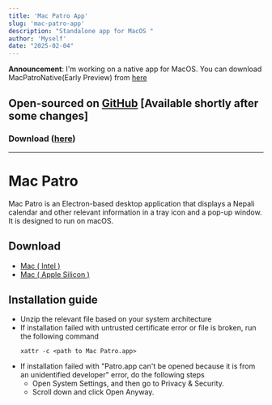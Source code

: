 ```yaml
---
title: 'Mac Patro App'
slug: 'mac-patro-app'
description: "Standalone app for MacOS "
author: 'Myself'
date: "2025-02-04"
---
```


<strong>Announcement</strong>: I'm working on a native app for MacOS. You can download MacPatroNative(Early Preview) from [here](https://github.com/ntn0de/ntn0de.github.io/raw/refs/heads/main/blogs/files/MacPatroNative.zip)

Open-sourced on [GitHub](https://github.com/ntn0de/mac-patro-native/) [Available shortly after some changes]
----------------------------------------------
### Download ([here](https://github.com/ntn0de/ntn0de.github.io/raw/refs/heads/main/blogs/files/MacPatroNative.zip))

----------------------------------------------

# Mac Patro

Mac Patro is an Electron-based desktop application that displays a Nepali calendar and other relevant information in a tray icon and a pop-up window. It is designed to run on macOS.

## Download 
* [Mac ( Intel )](https://github.com/ntn0de/ntn0de.github.io/raw/refs/heads/main/blogs/files/Mac%20Patro-darwin-x64.zip)
* [Mac ( Apple Silicon )](https://github.com/ntn0de/ntn0de.github.io/raw/refs/heads/main/blogs/files/Mac%20Patro-darwin-arm64.zip)

## Installation guide
- Unzip the relevant file based on your system architecture
-   If installation failed with untrusted certificate error or file is broken, run the following command
    ```
    xattr -c <path to Mac Patro.app>
    ```
-   If installation failed with "Patro.app can't be opened because it is from an unidentified developer" error, do the following steps
    -   Open System Settings, and then go to Privacy & Security.
    -   Scroll down and click Open Anyway.


